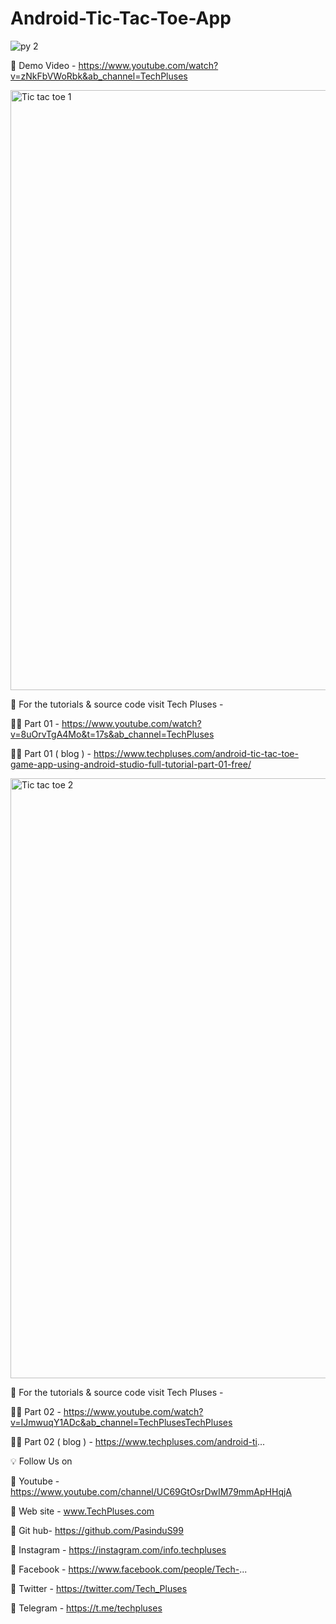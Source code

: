 # Android-Tic-Tac-Toe-App

![py 2](https://user-images.githubusercontent.com/57299708/128593366-f7f86773-6a9f-4933-9067-0acc295c6d3c.png)

🔴  Demo Video - https://www.youtube.com/watch?v=zNkFbVWoRbk&ab_channel=TechPluses

<img width="960" alt="Tic tac toe 1" src="https://user-images.githubusercontent.com/57299708/128593416-8e869e48-05e2-49b1-98cc-c83b0bfb7110.png">

🔴  For the tutorials & source code visit Tech Pluses -

👨‍💻 Part 01 - https://www.youtube.com/watch?v=8uOrvTgA4Mo&t=17s&ab_channel=TechPluses

👨‍💻 Part 01 ( blog ) - https://www.techpluses.com/android-tic-tac-toe-game-app-using-android-studio-full-tutorial-part-01-free/

<img width="960" alt="Tic tac toe 2" src="https://user-images.githubusercontent.com/57299708/128593456-22bef7f2-8d7e-4dd4-94af-c6d76858065e.png">

🔴  For the tutorials & source code visit Tech Pluses -

👨‍💻 Part 02 - https://www.youtube.com/watch?v=IJmwuqY1ADc&ab_channel=TechPlusesTechPluses

👨‍💻 Part 02 ( blog ) - https://www.techpluses.com/android-ti...


💡 Follow Us on

🔴 Youtube - https://www.youtube.com/channel/UC69GtOsrDwIM79mmApHHqjA

🔴 Web site - www.TechPluses.com

🔴 Git hub- https://github.com/PasinduS99

🔴 Instagram - https://instagram.com/info.techpluses

🔴 Facebook - https://www.facebook.com/people/Tech-...

🔴 Twitter - https://twitter.com/Tech_Pluses

🔴 Telegram - https://t.me/techpluses

